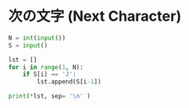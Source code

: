 # 次の文字 (Next Character)

```python
N = int(input())
S = input()

lst = []
for i in range(1, N):
    if S[i] == 'J':
        lst.append(S[i-1])

print(*lst, sep= '\n' )
```
